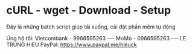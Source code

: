 # cURL - wget - Download - Setup
 
Đây là những batch script giúp tải xuống, cài đặt phần mềm tự động

Ủng hộ tôi:	Vietcombank - 9966595263 --- MoMo - 0966595263 --- LE TRUNG HIEU
            PayPal: https://www.paypal.me/hieuck